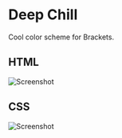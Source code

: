 # Deep Chill
Cool color scheme for Brackets.

## HTML

![Screenshot](https://github.com/rnarrkus/deepchill/blob/master/screenshot01.png)

## CSS

![Screenshot](https://github.com/rnarrkus/deepchill/blob/master/screenshot02.png)